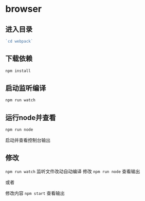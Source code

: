# browser #

## 进入目录 ##

```javascript
`cd webpack`
```

## 下载依赖 ##

```javascript
npm install
```

## 启动监听编译 ##

```javascript
npm run watch
```

## 运行node并查看 ##

```javascript
npm run node
```

启动并查看控制台输出

## 修改 ##

`npm run watch` 监听文件改动自动编译
修改
`npm run node` 查看输出

或者

修改内容
`npm start`
查看输出